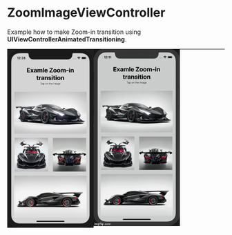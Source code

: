# ZoomImageViewController
Example how to make Zoom-in transition using **UIViewControllerAnimatedTransitioning**. 

<img align="left"  width="200" src="/ReadmeSources/1.png" />
<img align="left" width="200" src="/ReadmeSources/2.gif" />

---

